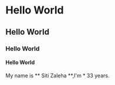 # Hello World
## Hello World
### Hello World
#### Hello World

My name is ** Siti Zaleha **,I'm * 33 years.
